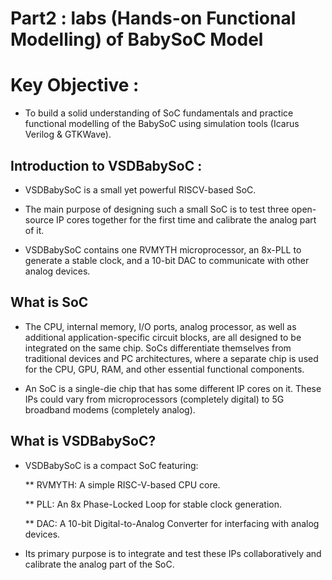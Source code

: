 # Part2 : labs (Hands-on Functional Modelling) of BabySoC Model

# Key Objective :

* To build a solid understanding of SoC fundamentals and practice functional modelling of the BabySoC using simulation tools (Icarus Verilog & GTKWave). 



## Introduction to VSDBabySoC :

* VSDBabySoC is a small yet powerful RISCV-based SoC.

* The main purpose of designing such a small SoC is to test three open-source IP cores together for the first time and calibrate the analog part of it. 

* VSDBabySoC contains one RVMYTH microprocessor, an 8x-PLL to generate a stable clock, and a 10-bit DAC to communicate with other analog devices.





## What is SoC 

* The CPU, internal memory, I/O ports, analog processor, as well as additional application-specific circuit blocks, are all designed to be integrated on the same chip. SoCs differentiate themselves from traditional devices and PC architectures, where a separate chip is used for the CPU, GPU, RAM, and other essential functional components.

* An SoC is a single-die chip that has some different IP cores on it. These IPs could vary from microprocessors (completely digital) to 5G broadband modems (completely analog).


##  What is VSDBabySoC?

* VSDBabySoC is a compact SoC featuring:

  ** RVMYTH: A simple RISC-V-based CPU core.

  ** PLL: An 8x Phase-Locked Loop for stable clock generation.

  ** DAC: A 10-bit Digital-to-Analog Converter for interfacing with analog devices.


* Its primary purpose is to integrate and test these IPs collaboratively and calibrate the analog part of the SoC.



